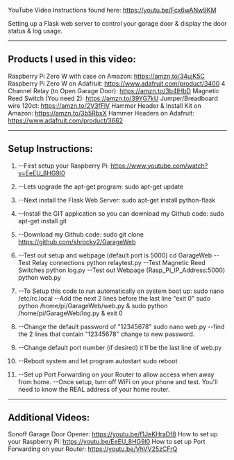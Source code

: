 YouTube Video Instructions found here: https://youtu.be/Fcx6wANw9KM

Setting up a Flask web server to control your garage door & display the door status & log usage.

--------------------------------------------------------------------
Products I used in this video:
--------------------------------------------------------------------

Raspberry Pi Zero W with case on Amazon: https://amzn.to/34ujK5C
Raspberry Pi Zero W on Adafruit: https://www.adafruit.com/product/3400
4 Channel Relay (to Open Garage Door): https://amzn.to/3b4lHbD
Magnetic Reed Switch (You need 2): https://amzn.to/39YG7kU
Jumper/Breadboard wire 120ct: https://amzn.to/2V3fFlV
Hammer Header & Install Kit on Amazon: https://amzn.to/3b5RbxX
Hammer Headers on Adafruit: https://www.adafruit.com/product/3662

--------------------------------------------------------------------
Setup Instructions:
--------------------------------------------------------------------

1.  --First setup your Raspberry Pi: https://www.youtube.com/watch?v=EeEU_8HG9l0 
2.  --Lets upgrade the apt-get program: 
sudo apt-get update

3.  --Next install the Flask Web Server: 
sudo apt-get install python-flask 

4.  --Install the GIT application so you can download my Github code: 
sudo apt-get install git 

5.  --Download my Github code: 
sudo git clone https://github.com/shrocky2/GarageWeb
 
6.  --Test out setup and webpage (default port is 5000)
cd GarageWeb
     --Test Relay connections
python relaytest.py
     --Test Magnetic Reed Switches
python log.py
     --Test out Webpage (Rasp_Pi_IP_Address:5000)
python web.py


 7.  --To Setup this code to run automatically on system boot up:
sudo nano /etc/rc.local
     --Add the next 2 lines before the last line "exit 0"
sudo python /home/pi/GarageWeb/web.py &
sudo python /home/pi/GarageWeb/log.py &
exit 0

8.  --Change the default password of "12345678"
sudo nano web.py
     --find the 2 lines that contain "12345678" change to new password.

9.  --Change default port number (if desired) it'll be the last line of web.py

10.  --Reboot system and let program autostart
sudo reboot

11.  --Set up Port Forwarding on your Router to allow access when away from home.
     --Once setup, turn off WiFi on your phone and test. You'll need to know the REAL address of your home router.


--------------------------------------------------------------------
Additional Videos:
--------------------------------------------------------------------
Sonoff Garage Door Opener: https://youtu.be/f1JeKHraDf8
How to set up your Raspberry Pi: https://youtu.be/EeEU_8HG9l0
How to set up Port Forwarding on your Router: https://youtu.be/VhVV25zCFrQ
